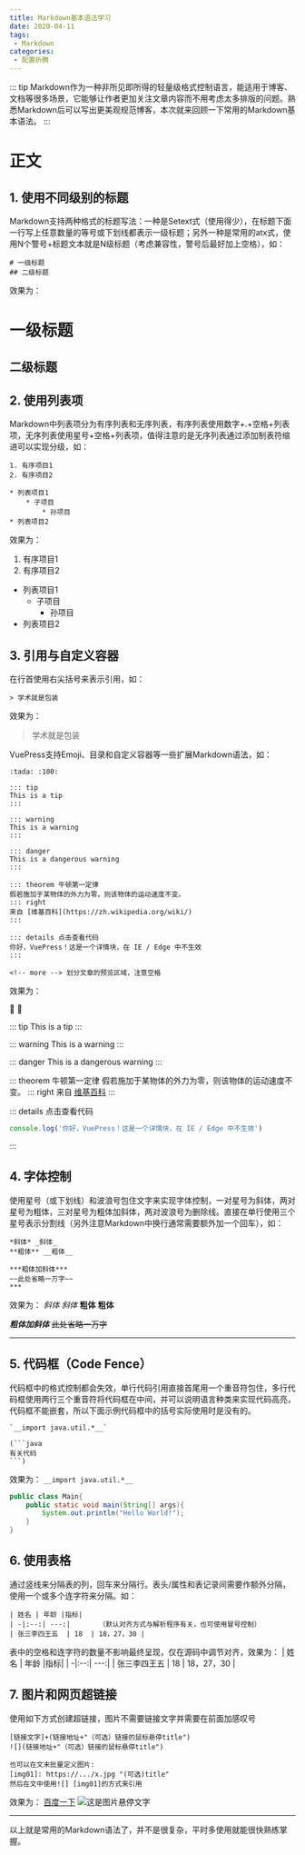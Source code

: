 ```yaml
---
title: Markdown基本语法学习
date: 2020-04-11
tags:
 - Markdown
categories:
 - 配置折腾
---
```


::: tip
Markdown作为一种非所见即所得的轻量级格式控制语言，能适用于博客、文档等很多场景，它能够让作者更加关注文章内容而不用考虑太多排版的问题。熟悉Markdown后可以写出更美观规范博客，本次就来回顾一下常用的Markdown基本语法。
:::
<!-- more -->

# 正文

## 1. 使用不同级别的标题
Markdown支持两种格式的标题写法：一种是Setext式（使用得少），在标题下面一行写上任意数量的等号或下划线都表示一级标题；另外一种是常用的atx式，使用N个警号+标题文本就是N级标题（考虑兼容性，警号后最好加上空格），如：
```
# 一级标题
## 二级标题
```

效果为：
# 一级标题
## 二级标题

## 2. 使用列表项
Markdown中列表项分为有序列表和无序列表，有序列表使用数字+.+空格+列表项，无序列表使用星号+空格+列表项，值得注意的是无序列表通过添加制表符缩进可以实现分级，如：
```
1. 有序项目1
2. 有序项目2

* 列表项目1
	* 子项目
		* 孙项目
* 列表项目2
```
效果为：
1. 有序项目1
2. 有序项目2

* 列表项目1
	* 子项目
		* 孙项目
* 列表项目2

## 3. 引用与自定义容器
在行首使用右尖括号来表示引用，如：
```
> 学术就是包装
```
效果为：
> 学术就是包装

VuePress支持Emoji、目录和自定义容器等一些扩展Markdown语法，如：
```
:tada: :100:

::: tip
This is a tip
:::

::: warning
This is a warning
:::

::: danger
This is a dangerous warning
:::

::: theorem 牛顿第一定律
假若施加于某物体的外力为零，则该物体的运动速度不变。
::: right
来自 [维基百科](https://zh.wikipedia.org/wiki/)
:::

::: details 点击查看代码
你好，VuePress！这是一个详情块，在 IE / Edge 中不生效
:::

<!-- more --> 划分文章的预览区域，注意空格
```
效果为：

:tada: :100:

::: tip
This is a tip
:::

::: warning
This is a warning
:::

::: danger
This is a dangerous warning
:::

::: theorem 牛顿第一定律
假若施加于某物体的外力为零，则该物体的运动速度不变。
::: right
来自 [维基百科](https://zh.wikipedia.org/wiki/)
:::

::: details 点击查看代码
```js
console.log('你好，VuePress！这是一个详情块，在 IE / Edge 中不生效')
```
:::

## 4. 字体控制
使用星号（或下划线）和波浪号包住文字来实现字体控制，一对星号为斜体，两对星号为粗体，三对星号为粗体加斜体，两对波浪号为删除线。直接在单行使用三个星号表示分割线（另外注意Markdown中换行通常需要额外加一个回车），如：
```
*斜体* _斜体_
**粗体** __粗体__

***粗体加斜体***
~~此处省略一万字~~
***
```
效果为：
*斜体* _斜体_
**粗体** __粗体__

***粗体加斜体***
~~此处省略一万字~~
***

## 5. 代码框（Code Fence）
代码框中的格式控制都会失效，单行代码引用直接首尾用一个重音符包住，多行代码框使用两行三个重音符将代码框在中间，并可以说明语言种类来实现代码高亮，代码框不能嵌套，所以下面示例代码框中的括号实际使用时是没有的。

```
`__import java.util.*__`

(```java
有关代码
```)
```
效果为：
`__import java.util.*__`
```java
public class Main{
    public static void main(String[] args){
        System.out.println("Hello World!");
    }
}
```

## 6. 使用表格
通过竖线来分隔表的列，回车来分隔行。表头/属性和表记录间需要作额外分隔，使用一个或多个连字符来分隔。如：
```
| 姓名 | 年龄 |指标|
| -|:--:| ---:|       （默认对齐方式与解析程序有关，也可使用冒号控制）
| 张三李四王五  | 18  | 18，27，30 |
```
表中的空格和连字符的数量不影响最终呈现，仅在源码中调节对齐，效果为：
| 姓名 | 年龄  |指标|
| -|:--:| ---:|
| 张三李四王五  | 18  | 18，27，30 |

## 7. 图片和网页超链接
使用如下方式创建超链接，图片不需要链接文字并需要在前面加感叹号
```
[链接文字]+(链接地址+"（可选）链接的鼠标悬停title")
![](链接地址+"（可选）链接的鼠标悬停title")

也可以在文末批量定义图片:
[img01]: https://.../x.jpg "(可选)title" 
然后在文中使用![] [img01]的方式来引用
```
效果为：
[百度一下](https://www.baidu.com "访问百度搜索")
![](https://home.baidu.com/Public/img/logo.png?v=15 "这是图片悬停文字")

***
以上就是常用的Markdown语法了，并不是很复杂，平时多使用就能很快熟练掌握。